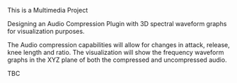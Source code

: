 This is a Multimedia Project

Designing an Audio Compression Plugin with 3D spectral waveform graphs for visualization purposes.

The Audio compression capabilities will allow for changes in attack, release, knee length and ratio.
The visualization will show the frequency waveform graphs in the XYZ plane of both the compressed and uncompressed audio.

TBC